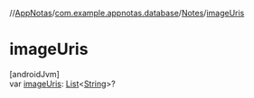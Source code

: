 //[AppNotas](../../../index.md)/[com.example.appnotas.database](../index.md)/[Notes](index.md)/[imageUris](image-uris.md)

# imageUris

[androidJvm]\
var [imageUris](image-uris.md): [List](https://kotlinlang.org/api/latest/jvm/stdlib/kotlin-stdlib/kotlin.collections/-list/index.html)&lt;[String](https://kotlinlang.org/api/latest/jvm/stdlib/kotlin-stdlib/kotlin/-string/index.html)&gt;?
